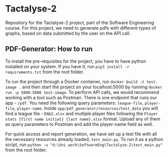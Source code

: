 # Tactalyse-2
Repository for the Tactalyse-2 project, part of the Software Engineering course. For this project, we need to generate pdfs with different types of graphs, based on data submitted by the user on the API call.

## PDF-Generator: How to run
To install the pre-requisites for the project, you have to have python installed on your system. If you have it, run `pip3 install -r requirements.txt` from the root folder.

To run the project through a Docker container, run `docker build -t test-image .` and then start the project on your localhost:5000 by running `docker run -p 5000:5000 test-image`. To perform API calls, we would recommend working with a tool such as Postman. There is one endpoint that runs our app - `/pdf`. You need the following query parameters: `league-file`, `player-file`, `player-name`. Inside `app/pdf_generator/resources/test_data` you will find a league file - `ENG2.xlsx` and multiple player files following the `Player stats {first name initial} {last name}.xlsx` format. Upload any of them as query parameters to Postman and add the player-name field as well.

For quick access and report generation, we have set up a test file with all the necessary resources already loaded, `test_main.py`. To run it as a python script, run `python -u "d:\Uni work\SoftwareEng\Tactalyse-2\test_main.py"` from the root folder.
    
